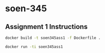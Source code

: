 # soen-345

## Assignment 1 Instructions

``` bash
docker build -t soen345ass1 -f Dockerfile .

docker run -ti soen345ass1
```
